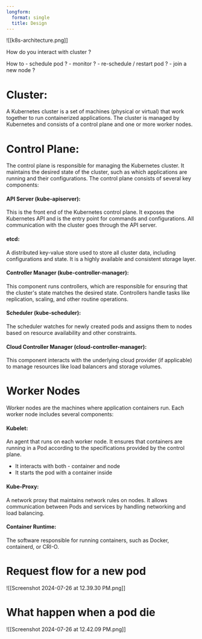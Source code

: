 ```yaml
---
longform:
  format: single
  title: Design
---
```

![[k8s-architecture.png]]

How do you interact with cluster ?

How to 
	- schedule pod ?
	- monitor ?
	- re-schedule / restart pod ?
	- join a new node ?
# Cluster:

A Kubernetes cluster is a set of machines (physical or virtual) that work together to run containerized applications. The cluster is managed by Kubernetes and consists of a control plane and one or more worker nodes.

# Control Plane:

The control plane is responsible for managing the Kubernetes cluster. It maintains the desired state of the cluster, such as which applications are running and their configurations. The control plane consists of several key components:

#### **API Server (kube-apiserver):** 

This is the front end of the Kubernetes control plane. It exposes the Kubernetes API and is the entry point for commands and configurations. All communication with the cluster goes through the API server.

#### **etcd:**

A distributed key-value store used to store all cluster data, including configurations and state. It is a highly available and consistent storage layer.

#### **Controller Manager (kube-controller-manager):** 

This component runs controllers, which are responsible for ensuring that the cluster's state matches the desired state. Controllers handle tasks like replication, scaling, and other routine operations.

#### **Scheduler (kube-scheduler):** 

The scheduler watches for newly created pods and assigns them to nodes based on resource availability and other constraints.

#### **Cloud Controller Manager (cloud-controller-manager):** 

This component interacts with the underlying cloud provider (if applicable) to manage resources like load balancers and storage volumes.

# Worker Nodes

Worker nodes are the machines where application containers run. Each worker node includes several components:

#### **Kubelet:** 

An agent that runs on each worker node. It ensures that containers are running in a Pod according to the specifications provided by the control plane.

-  It interacts with both - container and node
-  It starts the pod with a container inside

#### **Kube-Proxy:** 

A network proxy that maintains network rules on nodes. It allows communication between Pods and services by handling networking and load balancing.

#### **Container Runtime:** 

The software responsible for running containers, such as Docker, containerd, or CRI-O.


# Request flow for a new pod

![[Screenshot 2024-07-26 at 12.39.30 PM.png]]

# What happen when a pod die

![[Screenshot 2024-07-26 at 12.42.09 PM.png]]